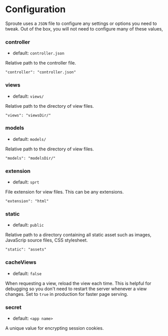 # Configuration

Sproute uses a `JSON` file to configure any settings or options you need to tweak. Out of the box, you will not need to configure many of these values,

### controller
- default: `controller.json`

Relative path to the controller file.

~~~
"controller": "controller.json"
~~~

### views
- default: `views/`

Relative path to the directory of view files.

~~~
"views": "viewsDir/"
~~~

### models
- default: `models/`

Relative path to the directory of view files.

~~~
"models": "modelsDir/"
~~~

### extension
- default: `sprt`

File extension for view files. This can be any extensions.

~~~
"extension": "html"
~~~

### static
- default: `public`

Relative path to a directory containing all static asset such as images, JavaScrip source files, CSS stylesheet.

~~~
"static": "assets"
~~~

### cacheViews
- default: `false`

When requesting a view, reload the view each time. This is helpful for debugging so you don't need to restart the server whenever a view changes. Set to `true` in production for faster page serving.

### secret
- default: `<app name>`

A unique value for encrypting session cookies.